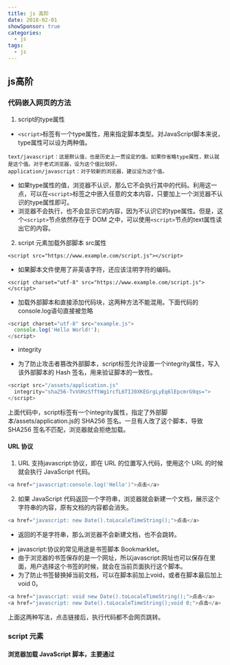 ```yaml
---
title: js 高阶
date: 2018-02-01
showSponsor: true
categories:
  - js
tags:
  - js
---
```

## js高阶

### 代码嵌入网页的方法
1. script的type属性
- ```<script>```标签有一个type属性，用来指定脚本类型。对JavaScript脚本来说，type属性可以设为两种值。
```
text/javascript：这是默认值，也是历史上一贯设定的值。如果你省略type属性，默认就是这个值。对于老式浏览器，设为这个值比较好。
application/javascript：对于较新的浏览器，建议设为这个值。
```
- 如果type属性的值，浏览器不认识，那么它不会执行其中的代码。利用这一点，可以在```<script>```标签之中嵌入任意的文本内容，只要加上一个浏览器不认识的type属性即可。
- 浏览器不会执行，也不会显示它的内容，因为不认识它的type属性。但是，这个```<script>```节点依然存在于 DOM 之中，可以使用```<script>```节点的text属性读出它的内容。
2. script 元素加载外部脚本 src属性
```
<script src="https://www.example.com/script.js"></script>
```
- 如果脚本文件使用了非英语字符，还应该注明字符的编码。
```
<script charset="utf-8" src="https://www.example.com/script.js"></script>
```
- 加载外部脚本和直接添加代码块，这两种方法不能混用。下面代码的console.log语句直接被忽略
```js
<script charset="utf-8" src="example.js">
  console.log('Hello World!');
</script>
```
- integrity
* 为了防止攻击者篡改外部脚本，script标签允许设置一个integrity属性，写入该外部脚本的 Hash 签名，用来验证脚本的一致性。
```js
<script src="/assets/application.js"
  integrity="sha256-TvVUHzSfftWg1rcfL6TIJ0XKEGrgLyEq6lEpcmrG9qs=">
</script>
```
上面代码中，script标签有一个integrity属性，指定了外部脚本/assets/application.js的 SHA256 签名。一旦有人改了这个脚本，导致 SHA256 签名不匹配，浏览器就会拒绝加载。

#### URL 协议
1. URL 支持javascript:协议，即在 URL 的位置写入代码，使用这个 URL 的时候就会执行 JavaScript 代码。
```js
<a href="javascript:console.log('Hello')">点击</a>
```
2. 如果 JavaScript 代码返回一个字符串，浏览器就会新建一个文档，展示这个字符串的内容，原有文档的内容都会消失。
```js
<a href="javascript: new Date().toLocaleTimeString();">点击</a>
```
- 返回的不是字符串，那么浏览器不会新建文档，也不会跳转。
* javascript:协议的常见用途是书签脚本 Bookmarklet。
* 由于浏览器的书签保存的是一个网址，所以javascript:网址也可以保存在里面，用户选择这个书签的时候，就会在当前页面执行这个脚本。
* 为了防止书签替换掉当前文档，可以在脚本前加上void，或者在脚本最后加上void 0。
```js
<a href="javascript: void new Date().toLocaleTimeString();">点击</a>
<a href="javascript: new Date().toLocaleTimeString();void 0;">点击</a>
```
上面这两种写法，点击链接后，执行代码都不会网页跳转。

### script 元素
#### 浏览器加载 JavaScript 脚本，主要通过<script>元素完成。正常的网页加载流程是这样的
```
1. 浏览器一边下载 HTML 网页，一边开始解析。也就是说，不等到下载完，就开始解析。
2. 解析过程中，浏览器发现<script>元素，就暂停解析，把网页渲染的控制权转交给 JavaScript 引擎。
3. 如果<script>元素引用了外部脚本，就下载该脚本再执行，否则就直接执行代码。
4. JavaScript 引擎执行完毕，控制权交还渲染引擎，恢复往下解析 HTML 网页。
```
* 加载外部脚本时，浏览器会暂停页面渲染，等待脚本下载并执行完成后，再继续渲染?
 - 原因是 JavaScript 代码可以修改 DOM，所以必须把控制权让给它，否则会导致复杂的线程竞赛的问题。
* 如果外部脚本加载时间很长（一直无法完成下载）
 - 那么浏览器就会一直等待脚本下载完成，造成网页长时间失去响应，浏览器就会呈现“假死”状态，这被称为“阻塞效应”。
##### 如何避免 阻塞效应
1. 第一种 script放在底部
- 为了避免这种情况，较好的做法是将```<script>```标签都放在页面底部，而不是头部。这样即使遇到脚本失去响应，网页主体的渲染也已经完成了，用户至少可以看到内容，而不是面对一张空白的页面。如果某些脚本代码非常重要，一定要放在页面头部的话，最好直接将代码写入页面，而不是连接外部脚本文件，这样能缩短加载时间。
- 脚本文件都放在网页尾部加载，还有一个好处。因为在 DOM 结构生成之前就调用 DOM 节点，JavaScript 会报错，如果脚本都在网页尾部加载，就不存在这个问题，因为这时 DOM 肯定已经生成了。
```html
<head>
  <script>
    console.log(document.body.innerHTML);
  </script>
</head>
<body>
</body>
```
上面代码执行时会报错，因为此时document.body元素还未生成。
一种解决方法是设定DOMContentLoaded事件的回调函数。
```html
<head>
  <script>
    document.addEventListener(
      'DOMContentLoaded',
      function (event) {
        console.log(document.body.innerHTML);
      }
    );
  </script>
</head>
```
上面代码中，指定DOMContentLoaded事件发生后，才开始执行相关代码。DOMContentLoaded事件只有在 DOM 结构生成之后才会触发。
- 另一种解决方法是，使用`<script>`标签的onload属性。当`<script>`标签指定的外部脚本文件下载和解析完成，会触发一个load事件，可以把所需执行的代码，放在这个事件的回调函数里面。
- Firefox 浏览器会等到脚本前面的所有样式表，都下载并解析完，再执行脚本；
- Webkit则是一旦发现脚本引用了样式，就会暂停执行脚本，等到样式表下载并解析完，再恢复执行。
2. 第二种 defer属性
- 为了解决脚本文件下载阻塞网页渲染的问题，一个方法是对```<script>```元素加入defer属性。它的作用是延迟脚本的执行，等到 DOM 加载生成后，再执行脚本。
```js
<script src="a.js" defer></script>
```
- defer属性的运行流程如下。
```
1. 浏览器开始解析 HTML 网页。
2. 解析过程中，发现带有defer属性的<script>元素。
3. 浏览器继续往下解析 HTML 网页，同时并行下载<script>元素加载的外部脚本。
4. 浏览器完成解析 HTML 网页，此时再回过头执行已经下载完成的脚本。
```
3. 第三种async 属性
- 解决“阻塞效应”的另一个方法是对<script>元素加入async属性。
```js
<script src="a.js" async></script>
```
- async属性的作用是，使用另一个进程下载脚本，下载时不会阻塞渲染。
```
1. 浏览器开始解析 HTML 网页。
2. 解析过程中，发现带有async属性的script标签。
3. 浏览器继续往下解析 HTML 网页，同时并行下载<script>标签中的外部脚本。
4. 脚本下载完成，浏览器暂停解析 HTML 网页，开始执行下载的脚本。
5. 脚本执行完毕，浏览器恢复解析 HTML 网页。
```